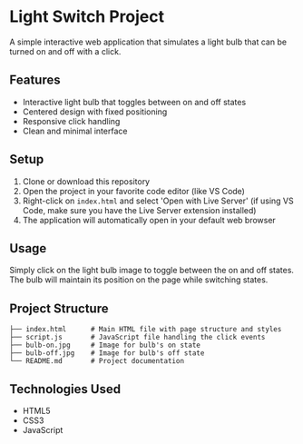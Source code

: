 # Light Switch Project

A simple interactive web application that simulates a light bulb that can be turned on and off with a click.

## Features

- Interactive light bulb that toggles between on and off states
- Centered design with fixed positioning
- Responsive click handling
- Clean and minimal interface

## Setup

1. Clone or download this repository
2. Open the project in your favorite code editor (like VS Code)
3. Right-click on `index.html` and select 'Open with Live Server' (if using VS Code, make sure you have the Live Server extension installed)
4. The application will automatically open in your default web browser

## Usage

Simply click on the light bulb image to toggle between the on and off states. The bulb will maintain its position on the page while switching states.

## Project Structure

```
├── index.html      # Main HTML file with page structure and styles
├── script.js       # JavaScript file handling the click events
├── bulb-on.jpg     # Image for bulb's on state
├── bulb-off.jpg    # Image for bulb's off state
└── README.md       # Project documentation
```

## Technologies Used

- HTML5
- CSS3
- JavaScript